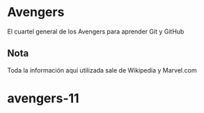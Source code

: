 # Avengers

El cuartel general de los Avengers para aprender Git y GitHub

## Nota
Toda la información aquí utilizada sale de Wikipedia y Marvel.com
# avengers-11
